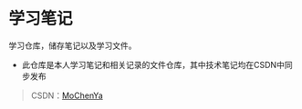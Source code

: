 # 学习笔记

学习仓库，储存笔记以及学习文件。

- 此仓库是本人学习笔记和相关记录的文件仓库，其中技术笔记均在CSDN中同步发布

> CSDN：[MoChenYa](https://blog.csdn.net/qq_25884515)

